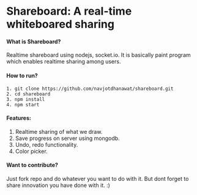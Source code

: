 # Shareboard: A real-time whiteboared sharing

#### What is Shareboard?

Realtime shareboard using nodejs, socket.io. It is basically paint program which enables realtime sharing among users.


#### How to run?

```
1. git clone https://github.com/navjotdhanawat/shareboard.git
2. cd shareboard
3. npm install
4. npm start

```

#### Features:

1. Realtime sharing of what we draw.
2. Save progress on server using mongodb.
3. Undo, redo functionality.
4. Color picker.

#### Want to contribute?

Just fork repo and do whatever you want to do with it. But dont forget to share innovation you have done with it. :)